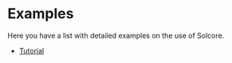 # Examples

Here you have a list with detailed examples on the use of Solcore. 

- [Tutorial](tutorial.md)